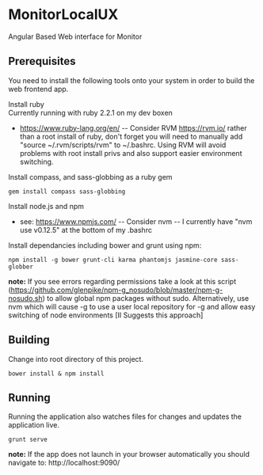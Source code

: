 # MonitorLocalUX
Angular Based Web interface for Monitor

## Prerequisites
You need to install the following tools onto your system in order to build the web frontend app.

Install ruby  
Currently running with ruby 2.2.1 on my dev boxen

* https://www.ruby-lang.org/en/ -- Consider RVM https://rvm.io/ rather than a root install of ruby, don't forget you will need to manually add "source ~/.rvm/scripts/rvm" to ~/.bashrc. Using RVM will avoid problems with root install privs and also support easier environment switching.

Install compass, and sass-globbing as a ruby gem
```
gem install compass sass-globbing
```

Install node.js and npm
* see: https://www.npmjs.com/ -- Consider nvm -- I currently have "nvm use v0.12.5" at the bottom of my .bashrc

Install dependancies including bower and grunt using npm:
```
npm install -g bower grunt-cli karma phantomjs jasmine-core sass-globber
```
__note:__ If you see errors regarding permissions take a look at this script (https://github.com/glenpike/npm-g_nosudo/blob/master/npm-g-nosudo.sh) to allow global npm packages without sudo. Alternatively, use nvm which will cause -g to use a user local repository for -g and allow easy switching of node environments [II Suggests this approach]


## Building
Change into root directory of this project.
```
bower install & npm install
```

## Running
Running the application also watches files for changes and updates the application live.
```
grunt serve
```
__note:__ If the app does not launch in your browser automatically you should navigate to: 
http://localhost:9090/
